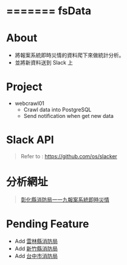 =======
fsData
=======

About
=====
- 將報案系統即時災情的資料爬下來做統計分析。
- 並將新資料送到 Slack 上

Project
=======
- webcrawl01
    - Crawl data into PostgreSQL
    - Send notification when get new data

Slack API
=========
> Refer to : https://github.com/os/slacker

分析網址
=======
> [彰化縣消防局一一九報案系統即時災情](http://web.chfd.gov.tw/current_case.php)

Pending Feature
===============
- Add [雲林縣消防局](http://www.ylfire.gov.tw/index.php?inner=realtime)
- Add [新竹縣消防局](http://fire.hsinchu.gov.tw/info/)
- Add [台中市消防局](http://fire.hsinchu.gov.tw/info/)
